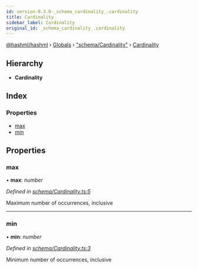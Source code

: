 ```yaml
---
id: version-0.3.0-_schema_cardinality_.cardinality
title: Cardinality
sidebar_label: Cardinality
original_id: _schema_cardinality_.cardinality
---
```


[@hashml/hashml](../index.md) › [Globals](../globals.md) › ["schema/Cardinality"](../modules/_schema_cardinality_.md) › [Cardinality](_schema_cardinality_.cardinality.md)

## Hierarchy

* **Cardinality**

## Index

### Properties

* [max](_schema_cardinality_.cardinality.md#max)
* [min](_schema_cardinality_.cardinality.md#min)

## Properties

###  max

• **max**: *number*

*Defined in [schema/Cardinality.ts:5](https://github.com/hashml/hashml/blob/6983021/src/schema/Cardinality.ts#L5)*

Maximum number of occurrences, inclusive

___

###  min

• **min**: *number*

*Defined in [schema/Cardinality.ts:3](https://github.com/hashml/hashml/blob/6983021/src/schema/Cardinality.ts#L3)*

Minimum number of occurrences, inclusive
